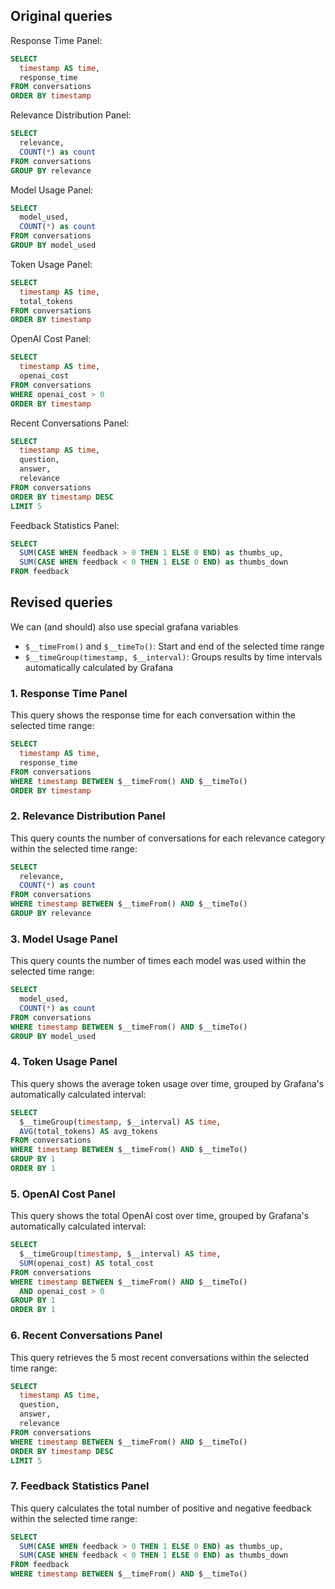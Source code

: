 ## Original queries

Response Time Panel:

```sql
SELECT
  timestamp AS time,
  response_time
FROM conversations
ORDER BY timestamp
```

Relevance Distribution Panel:

```sql
SELECT
  relevance,
  COUNT(*) as count
FROM conversations
GROUP BY relevance
```

Model Usage Panel:

```sql
SELECT
  model_used,
  COUNT(*) as count
FROM conversations
GROUP BY model_used
```


Token Usage Panel:

```sql
SELECT
  timestamp AS time,
  total_tokens
FROM conversations
ORDER BY timestamp
```

OpenAI Cost Panel:

```sql
SELECT
  timestamp AS time,
  openai_cost
FROM conversations
WHERE openai_cost > 0
ORDER BY timestamp
```

Recent Conversations Panel:

```sql
SELECT
  timestamp AS time,
  question,
  answer,
  relevance
FROM conversations
ORDER BY timestamp DESC
LIMIT 5
```

Feedback Statistics Panel:

```sql
SELECT
  SUM(CASE WHEN feedback > 0 THEN 1 ELSE 0 END) as thumbs_up,
  SUM(CASE WHEN feedback < 0 THEN 1 ELSE 0 END) as thumbs_down
FROM feedback
```

## Revised queries

We can (and should) also use special grafana variables

- `$__timeFrom()` and `$__timeTo()`: Start and end of the selected time range
- `$__timeGroup(timestamp, $__interval)`: Groups results by time intervals automatically calculated by Grafana

### 1. Response Time Panel

This query shows the response time for each conversation within the selected time range:

```sql
SELECT
  timestamp AS time,
  response_time
FROM conversations
WHERE timestamp BETWEEN $__timeFrom() AND $__timeTo()
ORDER BY timestamp
```

### 2. Relevance Distribution Panel

This query counts the number of conversations for each relevance category within the selected time range:

```sql
SELECT
  relevance,
  COUNT(*) as count
FROM conversations
WHERE timestamp BETWEEN $__timeFrom() AND $__timeTo()
GROUP BY relevance
```

### 3. Model Usage Panel

This query counts the number of times each model was used within the selected time range:

```sql
SELECT
  model_used,
  COUNT(*) as count
FROM conversations
WHERE timestamp BETWEEN $__timeFrom() AND $__timeTo()
GROUP BY model_used
```

### 4. Token Usage Panel

This query shows the average token usage over time, grouped by Grafana's automatically calculated interval:

```sql
SELECT
  $__timeGroup(timestamp, $__interval) AS time,
  AVG(total_tokens) AS avg_tokens
FROM conversations
WHERE timestamp BETWEEN $__timeFrom() AND $__timeTo()
GROUP BY 1
ORDER BY 1
```

### 5. OpenAI Cost Panel

This query shows the total OpenAI cost over time, grouped by Grafana's automatically calculated interval:

```sql
SELECT
  $__timeGroup(timestamp, $__interval) AS time,
  SUM(openai_cost) AS total_cost
FROM conversations
WHERE timestamp BETWEEN $__timeFrom() AND $__timeTo()
  AND openai_cost > 0
GROUP BY 1
ORDER BY 1
```

### 6. Recent Conversations Panel

This query retrieves the 5 most recent conversations within the selected time range:

```sql
SELECT
  timestamp AS time,
  question,
  answer,
  relevance
FROM conversations
WHERE timestamp BETWEEN $__timeFrom() AND $__timeTo()
ORDER BY timestamp DESC
LIMIT 5
```

### 7. Feedback Statistics Panel

This query calculates the total number of positive and negative feedback within the selected time range:

```sql
SELECT
  SUM(CASE WHEN feedback > 0 THEN 1 ELSE 0 END) as thumbs_up,
  SUM(CASE WHEN feedback < 0 THEN 1 ELSE 0 END) as thumbs_down
FROM feedback
WHERE timestamp BETWEEN $__timeFrom() AND $__timeTo()
```